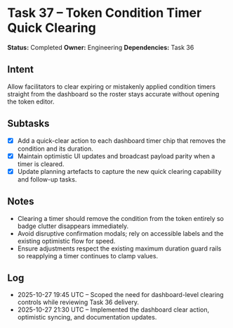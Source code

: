 # Task 37 – Token Condition Timer Quick Clearing

**Status:** Completed
**Owner:** Engineering
**Dependencies:** Task 36

## Intent
Allow facilitators to clear expiring or mistakenly applied condition timers straight from the dashboard so the roster stays accurate without opening the token editor.

## Subtasks
- [x] Add a quick-clear action to each dashboard timer chip that removes the condition and its duration.
- [x] Maintain optimistic UI updates and broadcast payload parity when a timer is cleared.
- [x] Update planning artefacts to capture the new quick clearing capability and follow-up tasks.

## Notes
- Clearing a timer should remove the condition from the token entirely so badge clutter disappears immediately.
- Avoid disruptive confirmation modals; rely on accessible labels and the existing optimistic flow for speed.
- Ensure adjustments respect the existing maximum duration guard rails so reapplying a timer continues to clamp values.

## Log
- 2025-10-27 19:45 UTC – Scoped the need for dashboard-level clearing controls while reviewing Task 36 delivery.
- 2025-10-27 21:30 UTC – Implemented the dashboard clear action, optimistic syncing, and documentation updates.
